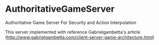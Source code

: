 # AuthoritativeGameServer
Authoritative Game Server For Security and Action Interpolation

This server implemented with reference Gabrielgambetta's article (http://www.gabrielgambetta.com/client-server-game-architecture.html)
